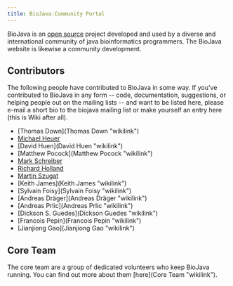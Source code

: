 ```yaml
---
title: BioJava:Community Portal
---
```


BioJava is an [open source](wp:open_source "wikilink") project developed
and used by a diverse and international community of java bioinformatics
programmers. The BioJava website is likewise a community development.

Contributors
------------

The following people have contributed to BioJava in some way. If you've
contributed to BioJava in any form -- code, documentation, suggestions,
or helping people out on the mailing lists -- and want to be listed
here, please e-mail a short bio to the biojava mailing list or make
yourself an entry here (this is Wiki after all).

-   [Thomas Down](Thomas Down "wikilink")
-   [Michael Heuer](User:Heuermh "wikilink")
-   [David Huen](David Huen "wikilink")
-   [Matthew Pocock](Matthew Pocock "wikilink")
-   [Mark Schreiber](User:Mark "wikilink")
-   [Richard Holland](User:Rholland "wikilink")
-   [Martin Szugat](User:Martin "wikilink")
-   [Keith James](Keith James "wikilink")
-   [Sylvain Foisy](Sylvain Foisy "wikilink")
-   [Andreas Dräger](Andreas Dräger "wikilink")
-   [Andreas Prlic](Andreas Prlic "wikilink")
-   [Dickson S. Guedes](Dickson Guedes "wikilink")
-   [Francois Pepin](Francois Pepin "wikilink")
-   [Jianjiong Gao](Jianjiong Gao "wikilink")

Core Team
---------

The core team are a group of dedicated volunteers who keep BioJava
running. You can find out more about them [here](Core Team "wikilink").

